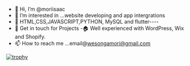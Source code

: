 - 👋 Hi, I’m @moriisaac
- 👀 I’m interested in ...website developing and app intergrations
- 🌱 HTML,CSS,JAVASCRIPT,PYTHON, MySQL and flutter----
- 💞️ Get in touch for Projects 
-🏠 Well experienced with WordPress, Wix and Shopify.
- 📫 How to reach me ...email@wesongamori@gmail.com

<!---
moriisaac/moriisaac is a ✨ special ✨ repository because its `README.md` (this file) appears on your GitHub profile.
You can click the Preview link to take a look at your changes.
--->
[![trophy](https://github-profile-trophy.vercel.app/?username=moriisaac&theme=onedark)](https://github.com/ryo-ma/github-profile-trophy)
